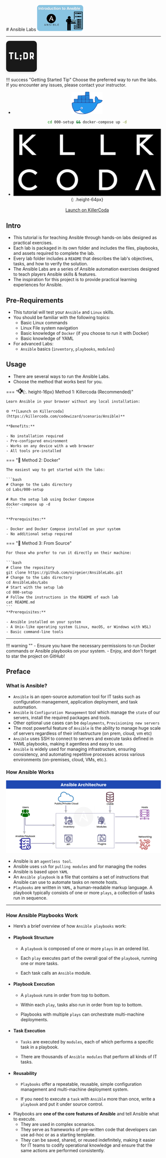 
<!-- header start -->
<div markdown class="center">
# Ansible Labs

<img src="../assets/images/ansible-labs.png" style="width:150px;">
</div>

---

<img src="../assets/images/tldr.png" style="width:100px; border-radius: 10px; box-shadow: 0 4px 8px rgba(0, 0, 0, 0.1);">

!!! success "Getting Started Tip"
    Choose the preferred way to run the labs. If you encounter any issues, please contact your instructor.

<div class="grid cards" markdown style="text-align: center;border-radius: 20px;">

- ![](assets/images/docker.png)
  ```bash
  cd 000-setup && docker-compose up -d
  ```

- ![](assets/images/killercoda.png){: .height-64px}<br/><br/>
  <a target="_blank" href="https://killercoda.com/codewizard/scenario/Ansible">Launch on KillerCoda</a>

</div>

## Intro

- This tutorial is for teaching Ansible through hands-on labs designed as practical exercises.
- Each lab is packaged in its own folder and includes the files, playbooks, and assets required to complete the lab.
- Every lab folder includes a `README` that describes the lab's objectives, tasks, and how to verify the solution.
- The Ansible Labs are a series of Ansible automation exercises designed to teach players Ansible skills & features.
- The inspiration for this project is to provide practical learning experiences for Ansible.

## Pre-Requirements

- This tutorial will test your `Ansible` and `Linux` skills.
- You should be familiar with the following topics:
    - Basic Linux commands
    - Linux File system navigation
    - Basic knowledge of `Docker` (if you choose to run it with Docker)
    - Basic knowledge of YAML
- For advanced Labs: 
    - `Ansible` basics (`inventory`, `playbooks`, `modules`)
  
## Usage

* There are several ways to run the Ansible Labs. 
* Choose the method that works best for you.

=== "![](assets/images/killercoda-icon.png){:. height-16px} Method 1: Killercoda  (Recommended)"

    Learn Ansible in your browser without any local installation:

    🌐 **[Launch on Killercoda](https://killercoda.com/codewizard/scenario/Ansible)**

    **Benefits:**

    - No installation required
    - Pre-configured environment
    - Works on any device with a web browser
    - All tools pre-installed
     
=== "🐳 Method 2: Docker"

    The easiest way to get started with the labs:

    ```bash
    # Change to the Labs directory
    cd Labs/000-setup

    # Run the setup lab using Docker Compose
    docker-compose up -d
    ```

    **Prerequisites:**

    - Docker and Docker Compose installed on your system
    - No additional setup required

=== "📜 Method 3: From Source"

    For those who prefer to run it directly on their machine:

    ```bash
    # Clone the repository
    git clone https://github.com/nirgeier/AnsibleLabs.git
    # Change to the Labs directory
    cd AnsibleLabs/Labs
    # Start with the setup lab
    cd 000-setup
    # Follow the instructions in the README of each lab
    cat README.md
    ```
    **Prerequisites:**

    - Ansible installed on your system
    - A Unix-like operating system (Linux, macOS, or Windows with WSL)
    - Basic command-line tools

---

!!! warning ""
    - Ensure you have the necessary permissions to run Docker commands or Ansible playbooks on your system.
    - Enjoy, and don't forget to star the project on GitHub!

## Preface

### What is Ansible?

- `Ansible` is an open-source automation tool for IT tasks such as configuration management, application deployment, and task automation. 
- `Ansible` is `Configuration Management` tool which manage the `state` of our servers, install the required packages and tools.
- Other optional use cases can be  `deployments`, `Provisioning new servers`
- The most powerful feature of `Ansible` is the ability to manage huge scale of servers regardless of their infrastructure (on prem, cloud, vm etc)
- `Ansible` uses SSH to connect to servers and execute tasks defined in YAML playbooks, making it agentless and easy to use. 
- `Ansible` is widely used for managing infrastructure, ensuring consistency, and automating repetitive processes across various environments (on-premises, cloud, VMs, etc.).

### How Ansible Works

<img src="../assets/images/ansible-architecture-diagram.png" class="border-radius-20" alt="Ansible Architecture Diagram"/>

- Ansible is an `agentless tool`.
- Ansible uses `ssh` for `pulling modules` and for managing the nodes
- Ansible is based upon `YAML` 
- An `Ansible playbook` is a file that contains a set of instructions that Ansible can use to automate tasks on remote hosts.
- `Playbooks` are written in `YAML`, a human-readable markup language. A playbook typically consists of one or more `plays`, a collection of tasks run in sequence.

---

### How Ansible Playbooks Work  

- Here’s a brief overview of how `Ansible playbooks` work:

<div class="grid cards" markdown>

- #### Playbook Structure
    * A `playbook` is composed of one or more `plays` in an ordered list. 
    
    * Each `play` executes part of the overall goal of the `playbook`, running one or more tasks. 
    * Each task calls an `Ansible` module.

- #### Playbook Execution

    * A `playbook` runs in order from top to bottom.

    * Within each `play`, tasks also run in order from top to bottom.

    * Playbooks with multiple `plays` can orchestrate multi-machine deployments.

- #### Task Execution

    * `Tasks` are executed by `modules`, each of which performs a specific task in a playbook.

    * There are thousands of `Ansible modules` that perform all kinds of IT tasks.

- #### Reusability
  
    * `Playbooks` offer a repeatable, reusable, simple configuration management and multi-machine deployment system.

    * If you need to execute a `task` with `Ansible` more than once, write a `playbook` and put it under source control.

</div>
  
- Playbooks are **one of the core features of Ansible** and tell Ansible what to execute.
  - They are used in complex scenarios.
  - They serve as frameworks of pre-written code that developers can use ad-hoc or as a starting template.
  - They can be saved, shared, or reused indefinitely, making it easier for IT teams to codify operational knowledge and ensure that the same actions are performed consistently.
  